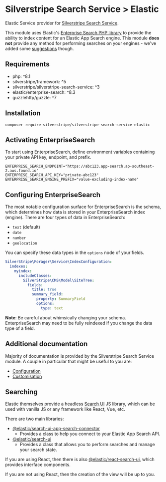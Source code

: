 # Silverstripe Search Service > Elastic

Elastic Service provider for [Silverstripe Search Service](https://github.com/silverstripe/silverstripe-search-service).

This module uses Elastic's [Enterprise Search PHP library](https://github.com/elastic/enterprise-search-php) to provide
the ability to index content for an Elastic App Search engine. This module **does not** provide any method for
performing searches on your engines - we've added some [suggestions](#searching) though.

## Requirements

* php: ^8.1
* silverstripe/framework: ^5
* silverstripe/silverstripe-search-service: ^3
* elastic/enterprise-search: ^8.3
* guzzlehttp/guzzle: ^7

## Installation

`composer require silverstripe/silverstripe-search-service-elastic`

## Activating EnterpriseSearch

To start using EnterpriseSearch, define environment variables containing your private API key, endpoint, and prefix.

```
ENTERPRISE_SEARCH_ENDPOINT="https://abc123.app-search.ap-southeast-2.aws.found.io"
ENTERPRISE_SEARCH_API_KEY="private-abc123"
ENTERPRISE_SEARCH_ENGINE_PREFIX="value-excluding-index-name"
```

## Configuring EnterpriseSearch

The most notable configuration surface for EnterpriseSearch is the schema, which determines how data is stored in your
EnterpriseSearch index (engine). There are four types of data in EnterpriseSearch:

* `text` (default)
* `date`
* `number`
* `geolocation`

You can specify these data types in the `options` node of your fields.

```yaml
SilverStripe\Forager\Service\IndexConfiguration:
  indexes:
    myindex:
      includeClasses:
        SilverStripe\CMS\Model\SiteTree:
          fields:
            title: true
            summary_field:
              property: SummaryField
              options:
                type: text
```

**Note**: Be careful about whimsically changing your schema. EnterpriseSearch may need to be fully reindexed if you
change the data type of a field.

## Additional documentation

Majority of documentation is provided by the Silverstripe Search Service module. A couple in particular that might be
useful to you are:

* [Configuration](https://github.com/silverstripe/silverstripe-search-service/blob/2/docs/en/configuration.md)
* [Customisation](https://github.com/silverstripe/silverstripe-search-service/blob/2/docs/en/customising.md)

## Searching

Elastic themselves provide a headless [Search UI](https://docs.elastic.co/search-ui/overview) JS library, which can
be used with vanilla JS or any framework like React, Vue, etc.

There are two main libraries:

* [@elastic/search-ui-app-search-connector](https://www.npmjs.com/package/@elastic/search-ui-app-search-connector)
  * Provides a class to help you connect to your Elastic App Search API.
* [@elastic/search-ui](https://www.npmjs.com/package/@elastic/search-ui)
  * Provides a class that allows you to perform searches and manage your search state.

If you are using React, then there is also
[@elastic/react-search-ui](https://www.npmjs.com/package/@elastic/react-search-ui), which provides interface components.

If you are not using React, then the creation of the view will be up to you.
